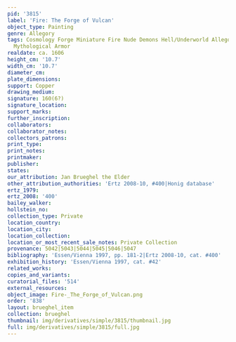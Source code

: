 ```yaml
---
pid: '3815'
label: 'Fire: The Forge of Vulcan'
object_type: Painting
genre: Allegory
tags: Cosmology Forge Miniature Fire Nude Demons Hell/Underworld Allegory Classical
  Mythological Armor
realdate: ca. 1606
height_cm: '10.7'
width_cm: '10.7'
diameter_cm: 
plate_dimensions: 
support: Copper
drawing_medium: 
signature: 160(6?)
signature_location: 
support_marks: 
further_inscription: 
collaborators: 
collaborator_notes: 
collectors_patrons: 
print_type: 
print_notes: 
printmaker: 
publisher: 
states: 
our_attribution: Jan Brueghel the Elder
other_attribution_authorities: 'Ertz 2008-10, #400|Honig database'
ertz_1979: 
ertz_2008: '400'
bailey_walker: 
hollstein_no: 
collection_type: Private
location_country: 
location_city: 
location_collection: 
location_or_most_recent_sale_notes: Private Collection
provenance: 5042|5043|5044|5045|5046|5047
bibliography: 'Essen/Vienna 1997, pp. 181-2|Ertz 2008-10, cat. #400'
exhibition_history: 'Essen/Vienna 1997, cat. #42'
related_works: 
copies_and_variants: 
curatorial_files: '514'
external_resources: 
object_image: Fire-_The_Forge_of_Vulcan.png
order: '838'
layout: brueghel_item
collection: brueghel
thumbnail: img/derivatives/simple/3815/thumbnail.jpg
full: img/derivatives/simple/3815/full.jpg
---
```

